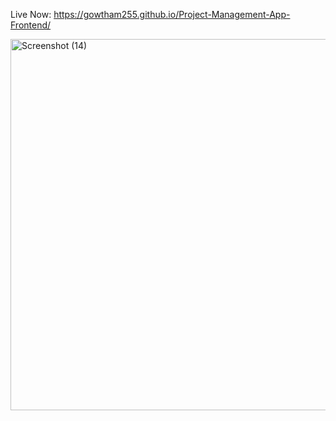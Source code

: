 Live Now: https://gowtham255.github.io/Project-Management-App-Frontend/

<img width="1057" height="594" alt="Screenshot (14)" src="https://github.com/user-attachments/assets/2643535a-d357-41b6-9408-983d217e1304" />
